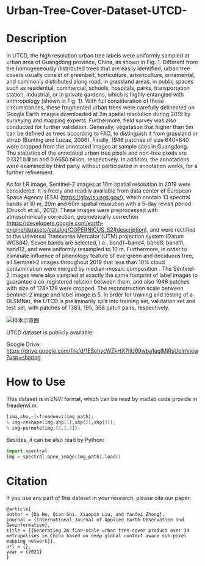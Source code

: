 # Urban-Tree-Cover-Dataset-UTCD-

# Description

In UTCD, the high resolution urban tree labels were uniformly sampled at urban area of Guangdong province, China, as shown in Fig. 1. Different from the homogeneously distributed trees that are easily identified, urban tree covers usually consist of greenbelt, horticulture, arboriculture, ornamental, and commonly distributed along road, in grassland areas, in public spaces such as residential, commercial, schools, hospitals, parks, transportation station, industrial, or in private gardens, which is highly entangled with anthropology (shown in Fig. 1). With full consideration of these circumstances, these fragmented urban trees were carefully delineated on Google Earth images downloaded at 2m spatial resolution during 2019 by surveying and mapping experts. Furthermore, field survey was also conducted for further validation. Generally, vegetation that higher than 5m can be defined as trees according to FAO, to distinguish it from grassland or shrub (Bunting and Lucas, 2006). Finally, 1946 patches of size 640×640 were cropped from the annotated images at sample sites in Guangdong. The statistics of the annotated urban tree pixels and non-tree pixels are 0.1321 billion and 0.6650 billion, respectively. In addition, the annotations were examined by third party without participated in annotation works, for a further refinement.

As for LR image, Sentinel-2 images at 10m spatial resolution in 2019 were considered. It is freely and readily available from data center of European Space Agency (ESA) (https://glovis.usgs.gov/), which contain 13 spectral bands at 10 m, 20m and 60m spatial resolution with a 5-day revisit period (Drusch et al., 2012). These images were preprocessed with atmospherically correction, geometrically correction (https://developers.google.com/earth-engine/datasets/catalog/COPERNICUS_S2#description), and were rectified to the Universal Transverse Mercator (UTM) projection system (Datum WGS84). Seven bands are selected, i.e., band1~band4, band8, band11, band12, and were uniformly resampled to 10 m. Furthermore, in order to eliminate influence of phenology feature of evergreen and deciduous tree, all Sentinel-2 images throughout 2019 that less than 10% cloud contamination were merged by median-mosaic composition . The Sentinel-2 images were also sampled at exactly the same footprint of label images to guarantee a co-registered relation between them, and also 1946 patches with size of 128×128 were cropped. The reconstruction scale between Sentinel-2 image and label image is 5. In order for training and testing of a DLSMNet, the UTCD is preliminarily split into training set, validation set and test set, with patches of 1383, 195, 368 patch pairs, respectively. 


![样本示意图](https://user-images.githubusercontent.com/44233952/134940726-34d83380-480f-4e2a-9aaa-f2a082d1cf59.png)



UTCD dataset is publicly available:

Google Drive: https://drive.google.com/file/d/1ESehycWZkHX7IiU69wba1gglMjRsUoIr/view?usp=sharing


# How to Use

This dataset is in ENVI format, which can be read by matlab code provide in freadenvi.m.

```python
[img,shp,~]=freadenvi(img_path);
% img=reshape(img,shp(1),shp(2),shp(3));
% img=permute(img,[2,1,3]);
```

Besides, it can be also read by Python:

```python
import spectral
img = spectral.open_image(img_path).load()
```

# Citation

If you use any part of this dataset in your research, please cite our paper:
```
@article{
author = {Da He, Qian Shi, Xiaopin Liu, and Yanfei Zhong},
journal = {International Journal of Applied Earth Observation and Geoinformation},
title = {{Generating 2m fine-scale urban tree cover product over 34 metropolises in China based on deep global context aware sub-pixel mapping network}},
url = {},
year = {2021}
}
```
